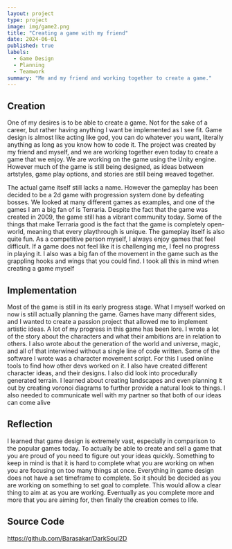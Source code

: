 ```yaml
---
layout: project
type: project
image: img/game2.png
title: "Creating a game with my friend"
date: 2024-06-01
published: true
labels:
  - Game Design
  - Planning
  - Teamwork
summary: "Me and my friend and working together to create a game."
---
```



## Creation

One of my desires is to be able to create a game. Not for the sake of a career, but rather having anything I want be implemented as I see fit. Game design is almost like acting like god, you can do whatever you want, literally anything as long as you know how to code it. The project was created by my friend and myself, and we are working together even today to create a game that we enjoy. We are working on the game using the Unity engine. However much of the game is still being designed, as ideas between artstyles, game play options, and stories are still being weaved together. 

The actual game itself still lacks a name. However the gameplay has been decided to be a 2d game with progression system done by defeating bosses. We looked at many different games as examples, and one of the games I am a big fan of is Terraria. Despite the fact that the game was created in 2009, the game still has a vibrant community today. Some of the things that make Terraria good is the fact that the game is completely open-world, meaning that every playthrough is unique. The gameplay itself is also quite fun. As a competitive person myself, I always enjoy games that feel difficult. If a game does not feel like it is challenging me, I feel no progress in playing it. I also was a big fan of the movement in the game such as the grappling hooks and wings that you could find. I took all this in mind when creating a game myself

## Implementation

Most of the game is still in its early progress stage. What I myself worked on now is still actually planning the game. Games have many different sides, and I wanted to create a passion project that allowed me to implement artistic ideas. A lot of my progress in this game has been lore. I wrote a lot of the story about the characters and what their ambitions are in relation to others. I also wrote about the generation of the world and universe, magic, and all of that interwined without a single line of code written. Some of the software I wrote was a character movement script. For this I used online tools to find how other devs worked on it. I also have created different character ideas, and their designs. I also did look into procedurally generated terrain. I learned about creating landscapes and even planning it out by creating voronoi diagrams to further provide a natural look to things. I also needed to communicate well with my partner so that both of our ideas can come alive

## Reflection

I learned that game design is extremely vast, especially in comparison to the popular games today. To actually be able to create and sell a game that you are proud of you need to figure out your ideas quickly. Something to keep in mind is that it is hard to complete what you are working on when you are focusing on too many things at once. Everything in game design does not have a set timeframe to complete. So it should be decided as you are working on something to set goal to complete. This would allow a clear thing to aim at as you are working. Eventually as you complete more and more that you are aiming for, then finally the creation comes to life. 

## Source Code

https://github.com/Barasakar/DarkSoul2D

